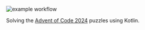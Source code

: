 ![example workflow](https://github.com/christiangroth/advent-of-code-2024/actions/workflows/gradle.yml/badge.svg)

Solving the [Advent of Code 2024](https://adventofcode.com/2024/day/1) puzzles using Kotlin.
